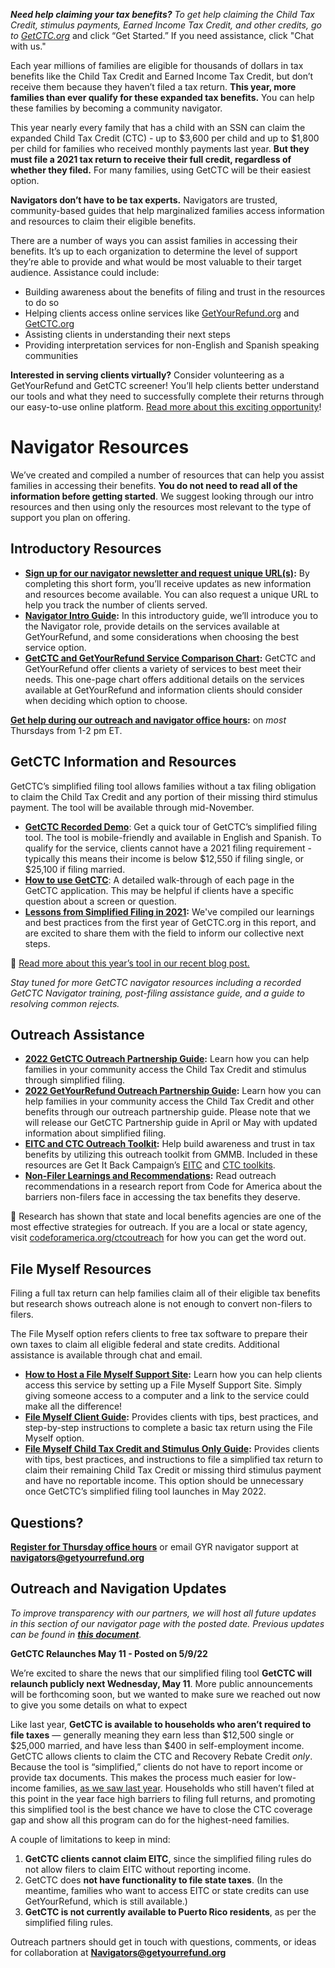 ***Need help claiming your tax benefits?** To get help claiming the Child Tax Credit, stimulus payments, Earned Income Tax Credit, and other credits, go to [GetCTC.org](http://GetCTC.org)* and click “Get Started.” If you need assistance, click "Chat with us."

Each year millions of families are eligible for thousands of dollars in tax benefits like the Child Tax Credit and Earned Income Tax Credit, but don’t receive them because they haven’t filed a tax return. **This year, more families than ever qualify for these expanded tax benefits.** You can help these families by becoming a community navigator.

This year nearly every family that has a child with an SSN can claim the expanded Child Tax Credit (CTC) - up to $3,600 per child and up to $1,800 per child for families who received monthly payments last year. **But they must file a 2021 tax return to receive their full credit, regardless of whether they filed.** For many families, using GetCTC will be their easiest option. 

**Navigators don’t have to be tax experts.** Navigators are trusted, community-based guides that help marginalized families access information and resources to claim their eligible benefits. 

There are a number of ways you can assist families in accessing their benefits. It’s up to each organization to determine the level of support they’re able to provide and what would be most valuable to their target audience. Assistance could include:

- Building awareness about the benefits of filing and trust in the resources to do so
- Helping clients access online services like [GetYourRefund.org](http://GetYourRefund.org) and [GetCTC.org](http://GetCTC.org)
- Assisting clients in understanding their next steps
- Providing interpretation services for non-English and Spanish speaking communities

**Interested in serving clients virtually?** Consider volunteering as a GetYourRefund and GetCTC screener! You’ll help clients better understand our tools and what they need to successfully complete their returns through our easy-to-use online platform. [Read more about this exciting opportunity](https://www.getyourrefund.org/volunteers)!
# Navigator Resources

We’ve created and compiled a number of resources that can help you assist families in accessing their benefits. **You do not need to read all of the information before getting started**. We suggest looking through our intro resources and then using only the resources most relevant to the type of support you plan on offering. 

## Introductory Resources

- **[Sign up for our navigator newsletter and request unique URL(s)](https://airtable.com/shrHvPtoDS8VzSOXN):** By completing this short form, you’ll receive updates as new information and resources become available. You can also request a unique URL to help you track the number of clients served.
- **[Navigator Intro Guide](https://codeforamerica.org/wp-content/uploads/2022/04/navigator-guide-2022.pdf):** In this introductory guide, we’ll introduce you to the Navigator role, provide details on the services available at GetYourRefund, and some considerations when choosing the best service option.
- **[GetCTC and GetYourRefund Service Comparison Chart](https://codeforamerica.org/wp-content/uploads/2022/04/getyourrefund-service-chart.pdf):** GetCTC and GetYourRefund offer clients a variety of services to best meet their needs. This one-page chart offers additional details on the services available at GetYourRefund and information clients should consider when deciding which option to choose.


**[Get help during our outreach and navigator office hours](https://calendly.com/coreilly-3/nonprofit-outreach-navigation-office-hours):** on *most* Thursdays from 1-2 pm ET.


## GetCTC Information and Resources

GetCTC’s simplified filing tool allows families without a tax filing obligation to claim the Child Tax Credit and any portion of their missing third stimulus payment. The tool will be available through mid-November.

- [**GetCTC Recorded Demo**](https://www.youtube.com/watch?v=g9Wm7Od9eZg): Get a quick tour of GetCTC’s simplified filing tool. The tool is mobile-friendly and available in English and Spanish. To qualify for the service, clients cannot have a 2021 filing requirement - typically this means their income is below $12,550 if filing single, or $25,100 if filing married.
- [**How to use GetCTC**](https://files.codeforamerica.org/2022/05/26154208/2022-getctc-guide-navigator-resource.pdf): A detailed walk-through of each page in the GetCTC application. This may be helpful if clients have a specific question about a screen or question.
- **[Lessons from Simplified Filing in 2021](https://files.codeforamerica.org/2022/03/15163515/lessons-from-simplified-filing-in-2021-getctc-analytics-report-march-2022.pdf?_ga=2.106062467.1447105119.1649891302-2050715804.1642105158):** We've compiled our learnings and best practices from the first year of GetCTC.org in this report, and are excited to share them with the field to inform our collective next steps.


📌 [Read more about this year’s tool in our recent blog post.](https://codeforamerica.org/news/helping-families-tax-benefits-2022-filing-season/)


*Stay tuned for more GetCTC navigator resources including a recorded GetCTC Navigator training, post-filing assistance guide, and a guide to resolving common rejects.*

## Outreach Assistance

- **[2022 GetCTC Outreach Partnership Guide](https://files.codeforamerica.org/2022/05/10140910/getctc-outreach-partnerships-guide-may-2022-code-for-america.pdf?ga=2.198478767.1620481273.1652989069-1892405044.1643823539):** Learn how you can help families in your community access the Child Tax Credit and stimulus through simplified filing.
- **[2022 GetYourRefund Outreach Partnership Guide](https://files.codeforamerica.org/2022/02/15163444/2022-getyourrefund-outreach-partnerships-guide-code-for-america.pdf):** Learn how you can help families in your community access the Child Tax Credit and other benefits through our outreach partnership guide. Please note that we will release our GetCTC Partnership guide in April or May with updated information about simplified filing.
- **[EITC and CTC Outreach Toolkit](https://thesocialpresskit.com/ctcoutreach):** Help build awareness and trust in tax benefits by utilizing this outreach toolkit from GMMB. Included in these resources are Get It Back Campaign’s [EITC](https://docs.google.com/document/d/160oSWvk4gAhI2IvT7pP_Z00b51A_V9SecwQ44dmxEcU/edit) and [CTC toolkits](https://docs.google.com/document/d/1d03KjhENrUN65LmgfBtNJIJYKbheG8kT5ovngyxbP34/edit).
- **[Non-Filer Learnings and Recommendations](https://files.codeforamerica.org/2021/06/16174016/filer-learnings-and-recommendations-april-2021.pdf):** Read outreach recommendations in a research report from Code for America about the barriers non-filers face in accessing the tax benefits they deserve.

📌 Research has shown that state and local benefits agencies are one of the most effective strategies for outreach. If you are a local or state agency, visit [codeforamerica.org/ctcoutreach](http://codeforamerica.org/ctcoutreach) for how you can get the word out.

## **File Myself Resources**

Filing a full tax return can help families claim all of their eligible tax benefits but research shows outreach alone is not enough to convert non-filers to filers.

The File Myself option refers clients to free tax software to prepare their own taxes to claim all eligible federal and state credits. Additional assistance is available through chat and email. 

- **[How to Host a File Myself Support Site](https://drive.google.com/file/d/15ZmeOoo5hADDGkoDKO1Mvb1Mso_EY6Yx/view):** Learn how you can help clients access this service by setting up a File Myself Support Site. Simply giving someone access to a computer and a link to the service could make all the difference!
- **[File Myself Client Guide](https://drive.google.com/file/d/1HHQId0wOD3h_0cHCJQfjjl-98e77MoMa/view):** Provides clients with tips, best practices, and step-by-step instructions to complete a basic tax return using the File Myself option.
- **[File Myself Child Tax Credit and Stimulus Only Guide](https://drive.google.com/file/d/1hfCa92uWK0kyAsj005C0-1hc2GhYB0bM/view):** Provides clients with tips, best practices, and instructions to file a simplified tax return to claim their remaining Child Tax Credit or missing third stimulus payment and have no reportable income. This option should be unnecessary once GetCTC’s simplified filing tool launches in May 2022.

## Questions?

**[Register for Thursday office hours](https://calendly.com/coreilly-3/nonprofit-outreach-navigation-office-hours)** or email GYR navigator support at **[navigators@getyourrefund.org](mailto:Navigators@getyourrefund.org)**

## Outreach and Navigation Updates

*To improve transparency with our partners, we will host all future updates in this section of our navigator page with the posted date. *Previous updates can be found in* [**this document**](https://docs.google.com/document/d/1KUsnQioSqPX4MnDYW83jqu2R8OtqAOYxLOS_kLqxQqM/edit?usp=sharing).* 

**GetCTC Relaunches May 11 - Posted on 5/9/22**
    
We’re excited to share the news that our simplified filing tool **GetCTC will relaunch publicly next Wednesday, May 11**. More public announcements will be forthcoming soon, but we wanted to make sure we reached out now to give you some details on what to expect
    
Like last year, **GetCTC is available to households who aren’t required to file taxes** — generally meaning they earn less than $12,500 single or $25,000 married, and have less than $400 in self-employment income. GetCTC allows clients to claim the CTC and Recovery Rebate Credit *only*. Because the tool is “simplified,” clients do not have to report income or provide tax documents. This makes the process much easier for low-income families, [as we saw last year](https://codeforamerica.org/news/getctc-simplified-filing-report-2021/). Households who still haven’t filed at this point in the year face high barriers to filing full returns, and promoting this simplified tool is the best chance we have to close the CTC coverage gap and show all this program can do for the highest-need families.
    
A couple of limitations to keep in mind:
    
1. **GetCTC clients cannot claim EITC**, since the simplified filing rules do not allow filers to claim EITC without reporting income.
2. GetCTC does **not have functionality to file state taxes**. (In the meantime, families who want to access EITC or state credits can use GetYourRefund, which is still available.)
3. **GetCTC is not currently available to Puerto Rico residents**, as per the simplified filing rules. 
   
 
Outreach partners should get in touch with questions, comments, or ideas for collaboration at [**Navigators@getyourrefund.org**](mailto:Navigators@getyourrefund.org)
